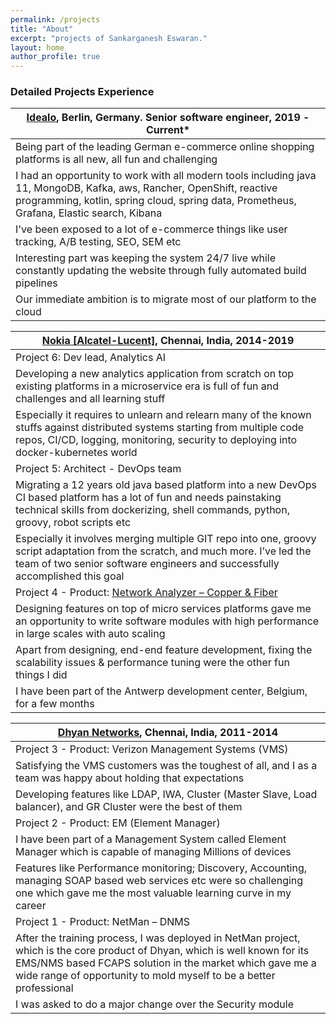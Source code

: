 ```yaml
---
permalink: /projects
title: "About"
excerpt: "projects of Sankarganesh Eswaran."
layout: home
author_profile: true
---
```


### Detailed Projects Experience

[Idealo](https://www.idealo.de/), Berlin, Germany. Senior software engineer, 2019 - Current*|
---------|
Being part of the leading German e-commerce online shopping platforms is all new, all fun and challenging|
I had an opportunity to work with all modern tools including java 11, MongoDB, Kafka, aws, Rancher, OpenShift, reactive programming, kotlin, spring cloud, spring data, Prometheus, Grafana, Elastic search, Kibana|
I've been exposed to a lot of e-commerce things like user tracking, A/B testing, SEO, SEM etc|
Interesting part was keeping the system 24/7 live while constantly updating the website through fully automated build pipelines|
Our immediate ambition is to migrate most of our platform to the cloud|


[Nokia [Alcatel-Lucent]](https://www.nokia.com/), Chennai, India, 2014-2019|
---|
Project 6: Dev lead, Analytics AI|
Developing a new analytics application from scratch on top existing platforms in a microservice era is full of fun and challenges and all learning stuff|
Especially it requires to unlearn and relearn many of the known stuffs against distributed systems starting from multiple code repos, CI/CD, logging, monitoring, security to deploying into docker-kubernetes world|
Project 5: Architect - DevOps team|
Migrating a 12 years old java based platform into a new DevOps CI based platform has a lot of fun and needs painstaking technical skills from dockerizing, shell commands, python, groovy, robot scripts etc|
Especially it involves merging multiple GIT repo into one, groovy script adaptation from the scratch, and much more. I’ve led the team of two senior software engineers and successfully accomplished this goal|
Project 4 - Product:	[Network Analyzer – Copper & Fiber](https://www.nokia.com/networks/solutions/home-and-access-analytics/)|
Designing features on top of micro services platforms gave me an opportunity to write software modules with high performance in large scales with auto scaling|
Apart from designing, end-end feature development, fixing the scalability issues & performance tuning were the other fun things I did|
I have been part of the Antwerp development center, Belgium, for a few months|

[Dhyan Networks](https://www.dhyan.com/), Chennai, India, 2011-2014|
-----|
Project 3 - Product: Verizon Management Systems (VMS)|
Satisfying the VMS customers was the toughest of all, and I as a team was happy about holding that expectations|
Developing features like LDAP, IWA, Cluster (Master Slave, Load balancer), and GR Cluster were the best of them|
Project 2 - Product:	EM (Element Manager)|
I have been part of a Management System called Element Manager which is capable of managing Millions of devices|
Features like Performance monitoring; Discovery, Accounting, managing SOAP based web services etc were so challenging one which gave me the most valuable learning curve in my career|
Project 1 - Product: NetMan – DNMS |
After the training process, I was deployed in NetMan project, which is the core product of Dhyan, which is well known for its EMS/NMS based FCAPS solution in the market which gave me a wide range of opportunity to mold myself to be a better professional|
I was asked to do a major change over the Security module|